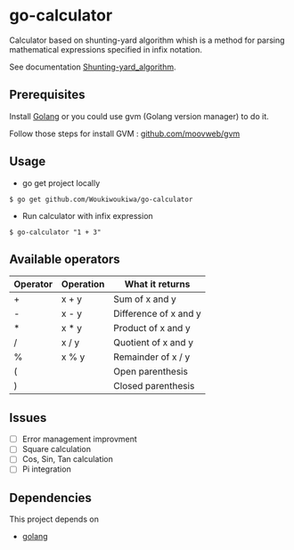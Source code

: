 # go-calculator

Calculator based on shunting-yard algorithm whish is a method for parsing mathematical expressions specified in infix notation.

See documentation [Shunting-yard_algorithm](https://en.wikipedia.org/wiki/Shunting-yard_algorithm).

## Prerequisites

Install [Golang](https://golang.org/doc/install) or you could use gvm (Golang version manager) to do it.

Follow those steps for install GVM : [github.com/moovweb/gvm](https://github.com/moovweb/gvm#installing)

## Usage

* go get project locally

```
$ go get github.com/Woukiwoukiwa/go-calculator
```

* Run calculator with infix expression

```
$ go-calculator "1 + 3"
```

## Available operators

| Operator | Operation | What it returns |
|---|---|---|
| + | x + y | Sum of x and y |
| - | x - y | Difference of x and y |
| * | x * y | Product of x and y |
| / | x / y | Quotient of x and y |
| % | x % y | Remainder of x / y |
| ( |  | Open parenthesis |
| ) |  | Closed parenthesis |

## Issues

- [ ] Error management improvment
- [ ] Square calculation
- [ ] Cos, Sin, Tan calculation
- [ ] Pi integration

## Dependencies

This project depends on

* [golang](http://golang.org/)